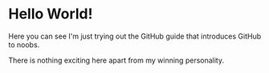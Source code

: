 # Hello World!

Here you can see I'm just trying out the GitHub guide that introduces GitHub to noobs.

There is nothing exciting here apart from my winning personality.
